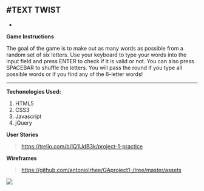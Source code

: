 #TEXT TWIST
-
-
**Game Instructions**  

The goal of the game is to make out as many words as possible from a random set of six letters. Use your keyboard to type your words into the input field and press ENTER to check if it is valid or not. You can also press SPACEBAR to shuffle the letters. You will pass the round if you type all possible words or if you find any of the 6-letter words!

---
**Techonologies Used:**

1. HTML5
2. CSS3
3. Javascript
4. jQuery

**User Stories**   
>https://trello.com/b/lQ1UdB3k/project-1-practice

**Wireframes**  
>https://github.com/antoniolrhee/GAproject1-/tree/master/assets

![](https://github.com/antoniolrhee/GAproject1-/blob/master/assets/IMG_0020.JPG?raw=true)

